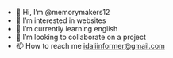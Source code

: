 - 👋 Hi, I’m @memorymakers12
- 👀 I’m interested in websites
- 🌱 I’m currently learning english 
- 💞️ I’m looking to collaborate on a project
- 📫 How to reach me idaliinformer@gmail.com

<!---
memorymakers12/memorymakers12 is a ✨ special ✨ repository because its `README.md` (this file) appears on your GitHub profile.
You can click the Preview link to take a look at your changes.
--->
